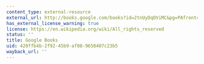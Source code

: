 ```yaml
---
content_type: external-resource
external_url: http://books.google.com/books?id=2tnUyDqOViMC&pg=PAfrontcover#v=onepage
has_external_license_warning: true
license: https://en.wikipedia.org/wiki/All_rights_reserved
status: ''
title: Google Books
uid: 420ffb4b-2f92-45b9-af08-9658407c23b5
wayback_url: ''
---
```

